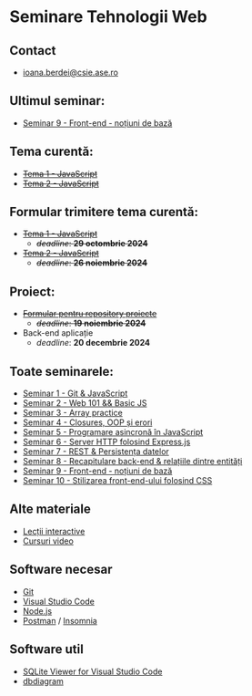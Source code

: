 # Seminare Tehnologii Web

## Contact
- ioana.berdei@csie.ase.ro

## Ultimul seminar:

- [Seminar 9 - Front-end - noțiuni de bază](https://github.com/ioanaandreeab/webtech_labs_2024/tree/main/lab9)

## Tema curentă:
- ~~[Tema 1 - JavaScript](https://github.com/ioanaandreeab/webtech_labs_2024/tree/main/homework1)~~
- ~~[Tema 2 - JavaScript](https://github.com/ioanaandreeab/webtech_labs_2024/tree/main/homework2)~~

## Formular trimitere tema curentă:
- ~~[Tema 1 - JavaScript](https://forms.gle/2opGM7L6VcpqukGe8)~~
    - ~~*deadline*: **29 octombrie 2024**~~
- ~~[Tema 2 - JavaScript](https://forms.gle/5cEYPavMPmwU7LFeA)~~
    - ~~*deadline*: **26 noiembrie 2024**~~

## Proiect:
- ~~[Formular pentru repository proiecte](https://forms.gle/Vv4jNed2uZvVpXWz9)~~
    - ~~*deadline*: **19 noiembrie 2024**~~
- Back-end aplicație
    - *deadline*: **20 decembrie 2024**

## Toate seminarele:

- [Seminar 1 - Git & JavaScript](https://github.com/ioanaandreeab/webtech_labs_2024/tree/main/lab1)
- [Seminar 2 - Web 101 && Basic JS](https://github.com/ioanaandreeab/webtech_labs_2024/tree/main/lab2)
- [Seminar 3 - Array practice](https://github.com/ioanaandreeab/webtech_labs_2024/tree/main/lab3)
- [Seminar 4 - Closures, OOP și erori](https://github.com/ioanaandreeab/webtech_labs_2024/tree/main/lab4)
- [Seminar 5 - Programare asincronă în JavaScript](https://github.com/ioanaandreeab/webtech_labs_2024/tree/main/lab5)
- [Seminar 6 - Server HTTP folosind Express.js](https://github.com/ioanaandreeab/webtech_labs_2024/tree/main/lab6)
- [Seminar 7 - REST & Persistența datelor](https://github.com/ioanaandreeab/webtech_labs_2024/tree/main/lab7)
- [Seminar 8 - Recapitulare back-end & relațiile dintre entități](https://github.com/ioanaandreeab/webtech_labs_2024/tree/main/lab8)
- [Seminar 9 - Front-end - noțiuni de bază](https://github.com/ioanaandreeab/webtech_labs_2024/tree/main/lab9)
- [Seminar 10 - Stilizarea front-end-ului folosind CSS](https://github.com/ioanaandreeab/webtech_labs_2024/tree/main/lab10)

## Alte materiale
- [Lecții interactive](https://student.nextlab.tech/)
- [Cursuri video](https://www.youtube.com/watch?v=RLz2q9SKObw&list=PLYdpEVB86eG7P8z3bUn_lC7UZ-Jr4hUIR)

## Software necesar
- [Git](https://git-scm.com/downloads)
- [Visual Studio Code](https://code.visualstudio.com/download)
- [Node.js](https://nodejs.org/en/download)
- [Postman](https://www.postman.com/downloads/) / [Insomnia](https://insomnia.rest/download)

## Software util
- [SQLite Viewer for Visual Studio Code](https://marketplace.visualstudio.com/items?itemName=alexcvzz.vscode-sqlite)
- [dbdiagram](https://dbdiagram.io/home)